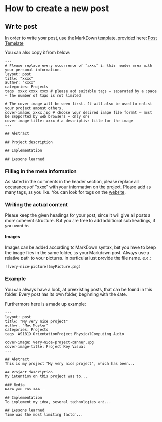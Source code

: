 # How to create a new post
## Write post
In order to write your post, use the MarkDown template, provided here: [Post Template](template_post.md)

You can also copy it from below:

```
---
# Please replace every occurrence of "xxxx" in this header area with your personal information.
layout: post
title: "xxxx"
author: "xxxx"
categories: Projects
tags: xxxx xxxx xxxx # please add suitable tags — separated by a space — the number of tags is not limited

# The cover image will be seen first. It will also be used to enlist your project amonst others.
cover-image: xxxx.jpg # choose your desired image file format — must be supported by web browsers — only one
cover-image-title: xxxx # a descriptive title for the image
---

## Abstract

## Project description

## Implementation

## Lessons learned
```

### Filling in the meta information
As stated in the comments in the header section, please replace all occurances of "xxxx" with your information on the project. Please add as many tags, as you like. You can look for tags on the [website](https://ctechfilmuniversity.github.io/).

### Writing the actual content
Please keep the given headings for your post, since it will give all posts a more coherent structure. But you are free to add additional sub headings, if you want to. 

#### Images
Images can be added according to MarkDown syntax, but you have to keep the image files in the same folder, as your Markdown post. Always use a relative path to your pictures, in particular just provide the file name, e.g.:
```
![very-nice-picture](myPicture.png)
```

### Example
You can always have a look, at preexisting posts, that can be found in this folder. Every post has its own folder, beginning with the date.

Furthermore here is a made up example:
```
---
layout: post
title: "My very nice project"
author: "Max Muster"
categories: Projects
tags: WS1819 OrientationProject PhysicalComputing Audio

cover-image: very-nice-project-banner.jpg
cover-image-title: Project Key Visual
---

## Abstract
This is my project "My very nice project", which has been...

## Project description
My intention on this project was to...

### Media
Here you can see...

## Implementation
To implement my idea, several technologies and...

## Lessons learned
Time was the most limiting factor...

```

